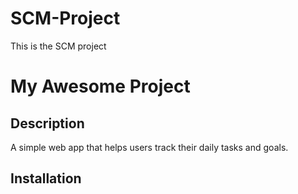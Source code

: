 # SCM-Project
This is the SCM project
# My Awesome Project 

## Description
A simple web app that helps users track their daily tasks and goals.

## Installation 
